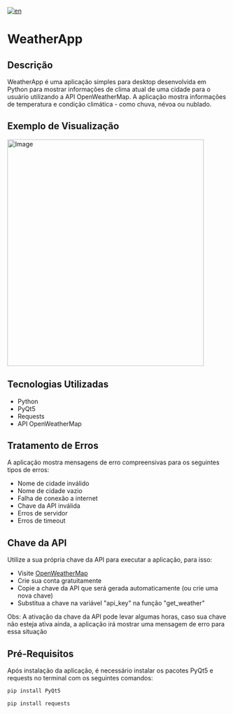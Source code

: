 [![en](https://img.shields.io/badge/lang-en-red.svg)](https://github.com/LimaFelipeGS/WeatherApp/blob/main/README.en.md)

# WeatherApp

## Descrição
WeatherApp é uma aplicação simples para desktop desenvolvida em Python para mostrar informações de clima atual de uma cidade para o usuário utilizando a API OpenWeatherMap. A aplicação mostra informações de temperatura e condição climática - como chuva, névoa ou nublado. 

## Exemplo de Visualização
<img width="449" height="517" alt="Image" src="https://github.com/user-attachments/assets/b81630b3-9d4a-4965-808b-65052fa14e76" />

## Tecnologias Utilizadas

- Python
- PyQt5
- Requests
- API OpenWeatherMap

## Tratamento de Erros

A aplicação mostra mensagens de erro compreensivas para os seguintes tipos de erros:

- Nome de cidade inválido
- Nome de cidade vazio
- Falha de conexão a internet
- Chave da API inválida
- Erros de servidor
- Erros de timeout

## Chave da API

Utilize a sua própria chave da API para executar a aplicação, para isso:
- Visite [OpenWeatherMap](https://openweathermap.org/)
- Crie sua conta gratuitamente
- Copie a chave da API que será gerada automaticamente (ou crie uma nova chave)
- Substitua a chave na variável "api_key" na função "get_weather"

Obs: A ativação da chave da API pode levar algumas horas, caso sua chave não esteja ativa ainda, a aplicação irá mostrar uma mensagem de erro para essa situação

## Pré-Requisitos

Após instalação da aplicação, é necessário instalar os pacotes PyQt5 e requests no terminal com os seguintes comandos:

```bash
pip install PyQt5
```

```bash
pip install requests
```

